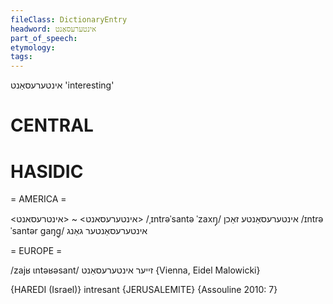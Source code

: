 ```yaml
---
fileClass: DictionaryEntry
headword: אינטערעסאַנט
part_of_speech: 
etymology: 
tags: 
---
```

אינטערעסאַנט
'interesting'

CENTRAL
========

HASIDIC
=======
= AMERICA = 

<אינטערעסאנט> ~ <אינטרעסאנט>
/ˌɪntrəˈsantə ˈzaxŋ̩/ אינטערעסאַנטע זאַכן
/ɪntrəˈsantər gaŋg̥/ אינטערעסאַנטער גאַנג

= EUROPE = 

/zajʁ ɩntəʁəsant/ זייער אינטערעסאַנט {Vienna, Eidel Malowicki}

{HAREDI (Israel)}
intresant {JERUSALEMITE} {Assouline 2010: 7}